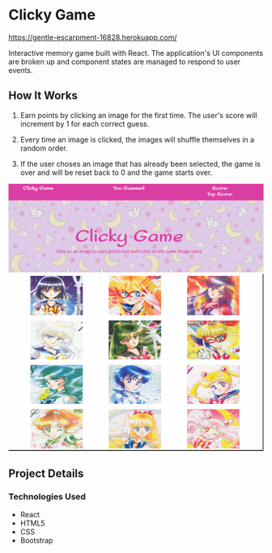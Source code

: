 # Clicky Game

https://gentle-escarpment-16828.herokuapp.com/

Interactive memory game built with React. The applicatiion's UI components are broken up and component states are managed to respond to user events. 

## How It Works

1. Earn points by clicking an image for the first time. The user's score will increment by 1 for each correct guess.

2. Every time an image is clicked, the images will shuffle themselves in a random order.

3. If the user choses an image that has already been selected, the game is over and will be reset back to 0 and the game starts over. 

![choice screenshot](screenshot.png)
![choice screenshot](sailormoon.gif)

## Project Details

### Technologies Used
* React
* HTML5
* CSS
* Bootstrap